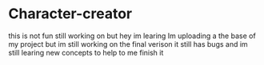 # Character-creator
this is not fun still working on but hey im learing
Im uploading a the base of my project but im still working on 
the final verison it still  has  bugs and im still learing new concepts to help to me finish it 
